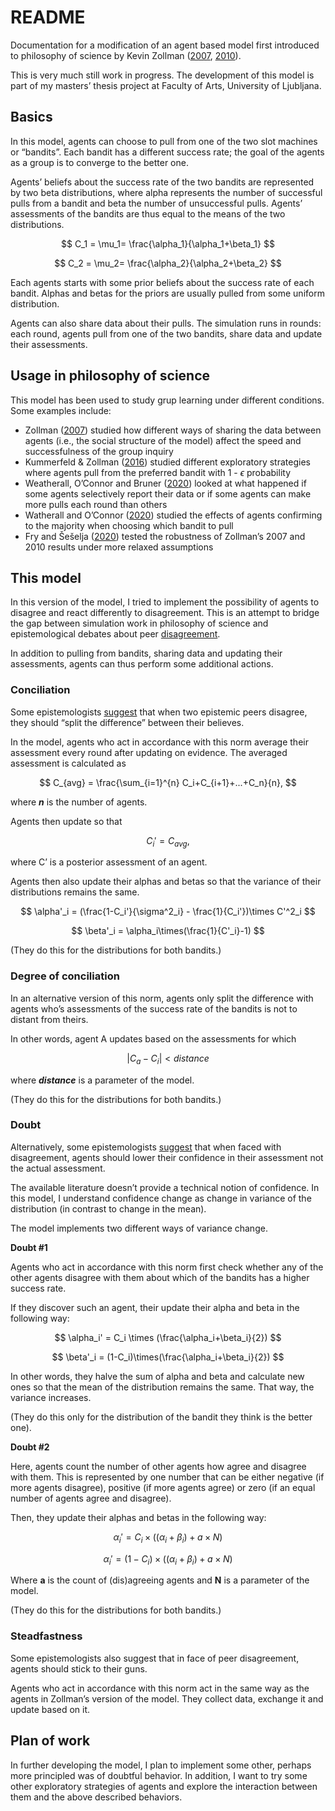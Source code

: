 # README

Documentation for a modification of an agent based model first introduced to philosophy of science by Kevin Zollman ([2007](https://www.cambridge.org/core/journals/philosophy-of-science/article/communication-structure-of-epistemic-communities/B1A3770084C04C26A3533626E7AABBFD), [2010](https://link.springer.com/article/10.1007/s10670-009-9194-6)).

This is very much still work in progress. The development of this model is part of my masters’ thesis project at Faculty of Arts, University of Ljubljana. 

## Basics

In this model, agents can choose to pull from one of the two slot machines or “bandits”. Each bandit has a different success rate; the goal of the agents as a group is to converge to the better one.

Agents’ beliefs about the success rate of the two bandits are represented by two beta distributions, where alpha represents the number of successful pulls from a bandit and beta the number of unsuccessful pulls. Agents’ assessments of the bandits are thus equal to the means of the two distributions. 

$$
C_1 = \mu_1= \frac{\alpha_1}{\alpha_1+\beta_1}
$$

$$
C_2 = \mu_2= \frac{\alpha_2}{\alpha_2+\beta_2}
$$

Each agents starts with some prior beliefs about the success rate of each bandit. Alphas and betas for the priors are usually pulled from some uniform distribution.

Agents can also share data about their pulls. The simulation runs in rounds: each round, agents pull from one of the two bandits, share data and update their assessments.

## Usage in philosophy of science

This model has been used to study grup learning under different conditions. Some examples include:

- Zollman ([2007](https://www.cambridge.org/core/journals/philosophy-of-science/article/communication-structure-of-epistemic-communities/B1A3770084C04C26A3533626E7AABBFD)) studied how different ways of sharing the data between agents (i.e., the social structure of the model) affect the speed and successfulness of the group inquiry
- Kummerfeld & Zollman ([2016](https://www.journals.uchicago.edu/doi/full/10.1093/bjps/axv013)) studied different exploratory strategies where agents pull from the preferred bandit with 1 - $\epsilon$ probability
- Weatherall, O’Connor and Bruner ([2020](https://www.journals.uchicago.edu/doi/10.1093/bjps/axy062)) looked at what happened if some agents selectively report their data or if some agents can make more pulls each round than others
- Watherall and O’Connor ([2020](https://link.springer.com/article/10.1007/s11229-019-02520-2)) studied the effects of agents confirming to the majority when choosing which bandit to pull
- Fry and Šešelja ([2020](https://www.journals.uchicago.edu/doi/10.1093/bjps/axy039)) tested the robustness of Zollman’s 2007 and 2010 results under more relaxed assumptions

## This model

In this version of the model, I tried to implement the possibility of agents to disagree and react differently to disagreement. This is an attempt to bridge the gap between simulation work in philosophy of science and epistemological debates about peer [disagreement](https://plato.stanford.edu/entries/disagreement/). 

In addition to pulling from bandits, sharing data and updating their assessments, agents can thus perform some additional actions.

### **********************Conciliation**********************

Some epistemologists [suggest](https://www.jstor.org/stable/4494542) that when two epistemic peers disagree, they should “split the difference” between their believes. 

In the model, agents who act in accordance with this norm average their assessment every round after updating on evidence. The averaged assessment is calculated as 

 

$$
C_{avg} = \frac{\sum_{i=1}^{n} C_i+C_{i+1}+...+C_n}{n},
$$

where ***n*** is the number of agents. 

Agents then update so that 

$$
C_i' = C_{avg},
$$


where C’ is a posterior assessment of an agent. 

Agents then also update their alphas and betas so that the variance of their distributions remains the same.

$$
\alpha'_i = (\frac{1-C_i'}{\sigma^2_i} - \frac{1}{C_i'})\times C'^2_i
$$

$$
\beta'_i = \alpha_i\times(\frac{1}{C'_i}-1)
$$

(They do this for the distributions for both bandits.)

### Degree of conciliation

In an alternative version of this norm, agents only split the difference with agents who’s assessments of the success rate of the bandits is not to distant from theirs. 

In other words, agent A updates based on the assessments for which 

 

$$
|C_a - C_i| < distance
$$

where *********distance********* is a parameter of the model.

(They do this for the distributions for both bandits.)

### Doubt

Alternatively, some epistemologists [suggest](https://academic.oup.com/book/35093/chapter/299156015) that when faced with disagreement, agents should lower their confidence in their assessment not the actual assessment. 

The available literature doesn’t provide a technical notion of confidence. In this model, I understand  confidence change as change in variance of the distribution (in contrast to change in the mean).

The model implements two different ways of variance change.

****************Doubt #1****************

Agents who act in accordance with this norm first check whether any of the other agents disagree with them about which of the bandits has a higher success rate. 

If they discover such an agent, their update their alpha and beta in the following way:

$$
\alpha_i' = C_i \times (\frac{\alpha_i+\beta_i}{2})
$$

$$
\beta'_i = (1-C_i)\times(\frac{\alpha_i+\beta_i}{2})
$$

In other words, they halve the sum of alpha and beta and calculate new ones so that the mean of the distribution remains the same. That way, the variance increases. 

(They do this only for the distribution of the bandit they think is the better one).

********************Doubt #2********************

Here, agents count the number of other agents how agree and disagree with them. This is represented by one number that can be either negative (if more agents disagree), positive (if more agents agree) or zero (if an equal number of agents agree and disagree).

Then, they update their alphas and betas in the following way:

$$
\alpha_i' = C_i \times ((\alpha_i+\beta_i) + a \times N)
$$

$$
\alpha_i' = (1 - C_i) \times ((\alpha_i+\beta_i) + a \times N)
$$

Where **a** is the count of (dis)agreeing agents and **N** is a parameter of the model.

(They do this for the distributions for both bandits.)

### Steadfastness

Some epistemologists also suggest that in face of peer disagreement, agents should stick to their guns. 

Agents who act in accordance with this norm act in the same way as the agents in Zollman’s version of the model. They collect data, exchange it and update based on it.

## Plan of work

In further developing the model, I plan to implement some other, perhaps more principled was of doubtful behavior. In addition, I want to try some other exploratory strategies of agents and explore the interaction between them and the above described behaviors.
